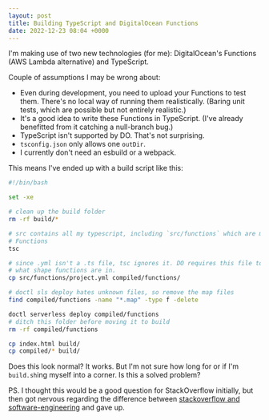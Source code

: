 ```yaml
---
layout: post
title: Building TypeScript and DigitalOcean Functions
date: 2022-12-23 08:04 +0000
---
```


I'm making use of two new technologies (for me): DigitalOcean's Functions (AWS
Lambda alternative) and TypeScript.

Couple of assumptions I may be wrong about:

* Even during development, you need to upload your Functions to test them.
  There's no local way of running them realistically. (Baring unit tests, which
  are possible but not entirely realistic.)
* It's a good idea to write these Functions in TypeScript. (I've already
  benefitted from it catching a null-branch bug.)
* TypeScript isn't supported by DO. That's not surprising.
* `tsconfig.json` only allows one `outDir`.
* I currently don't need an esbuild or a webpack.

This means I've ended up with a build script like this:

```bash
#!/bin/bash

set -xe

# clean up the build folder
rm -rf build/*

# src contains all my typescript, including `src/functions` which are my DO
# Functions
tsc

# since .yml isn't a .ts file, tsc ignores it. DO requires this file to know
# what shape functions are in.
cp src/functions/project.yml compiled/functions/

# doctl sls deploy hates unknown files, so remove the map files
find compiled/functions -name "*.map" -type f -delete

doctl serverless deploy compiled/functions
# ditch this folder before moving it to build
rm -rf compiled/functions

cp index.html build/
cp compiled/* build/
```

Does this look normal? It works. But I'm not sure how long for or if I'm
`build.sh`ing myself into a corner. Is this a solved problem?

PS. I thought this would be a good question for StackOverflow initially, but
then got nervous regarding the difference between [stackoverflow and
software-engineering][stackoverflow] and gave up.

[stackoverflow]: https://meta.stackoverflow.com/questions/254570/choosing-between-stack-overflow-and-software-engineering
